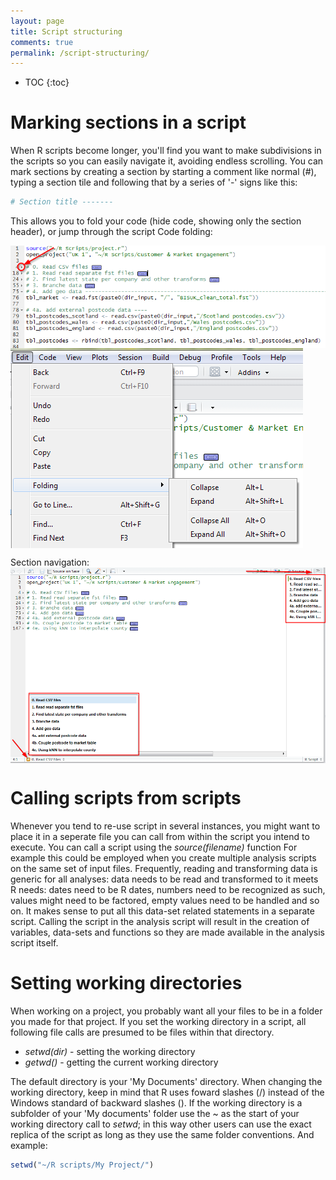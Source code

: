 ```yaml
---
layout: page
title: Script structuring
comments: true
permalink: /script-structuring/
---
```


* TOC
{:toc}

# Marking sections in a script

When R scripts become longer, you'll find you want to make subdivisions in the scripts so you can easily navigate it, avoiding endless scrolling. You can mark sections by creating a section by starting a comment like normal (#), typing a section tile and following that by a series of '-' signs like this:

```r
# Section title -------
```

This allows you to fold your code (hide code, showing only the section header), or jump through the script Code folding:

<img src="/_pages/snippets-and-tips/script-structuring/code_folding.png" alt="Folding 1" align="center"/>

<img src="/_pages/snippets-and-tips/script-structuring/code_folding2.png" alt="Folding 2" align="center"/>

Section navigation:
<img src="/_pages/snippets-and-tips/script-structuring/code_navigation.png" alt="Navigation" align="center"/>

# Calling scripts from scripts

Whenever you tend to re-use script in several instances, you might want to place it in a seperate file you can call from within the script you intend to execute. You can call a script using the _source(filename)_ function For example this could be employed when you create multiple analysis scripts on the same set of input files. Frequently, reading and transforming data is generic for all analyses: data needs to be read and transformed to it meets R needs: dates need to be R dates, numbers need to be recognized as such, values might need to be factored, empty values need to be handled and so on. It makes sense to put all this data-set related statements in a separate script. Calling the script in the analysis script will result in the creation of variables, data-sets and functions so they are made available in the analysis script itself.

# Setting working directories

When working on a project, you probably want all your files to be in a folder you made for that project. If you set the working directory in a script, all following file calls are presumed to be files within that directory.

*   _setwd(dir)_ - setting the working directory
*   _getwd()_ - getting the current working directory

The default directory is your 'My Documents' directory. When changing the working directory, keep in mind that R uses foward slashes (/) instead of the Windows standard of backward slashes (\). If the working directory is a subfolder of your 'My documents' folder use the ~ as the start of your working directory call to _setwd_; in this way other users can use the exact replica of the script as long as they use the same folder conventions. And example:

```r
setwd("~/R scripts/My Project/")
```

